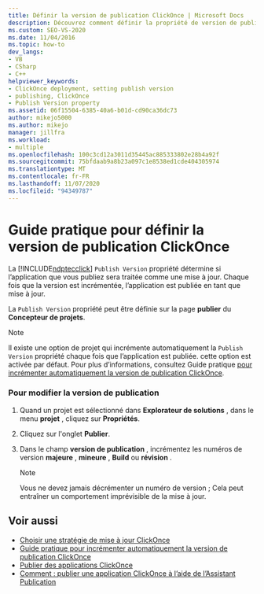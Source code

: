 ```yaml
---
title: Définir la version de publication ClickOnce | Microsoft Docs
description: Découvrez comment définir la propriété de version de publication ClickOnce, qui détermine si l’application est une mise à jour.
ms.custom: SEO-VS-2020
ms.date: 11/04/2016
ms.topic: how-to
dev_langs:
- VB
- CSharp
- C++
helpviewer_keywords:
- ClickOnce deployment, setting publish version
- publishing, ClickOnce
- Publish Version property
ms.assetid: 06f15504-6385-40a6-b01d-cd90ca36dc73
author: mikejo5000
ms.author: mikejo
manager: jillfra
ms.workload:
- multiple
ms.openlocfilehash: 100c3cd12a3011d35445ac885333802e28b4a92f
ms.sourcegitcommit: 75bfdaab9a8b23a097c1e8538ed1cde404305974
ms.translationtype: MT
ms.contentlocale: fr-FR
ms.lasthandoff: 11/07/2020
ms.locfileid: "94349787"
---
```

# <a name="how-to-set-the-clickonce-publish-version"></a>Guide pratique pour définir la version de publication ClickOnce
La [!INCLUDE[ndptecclick](../deployment/includes/ndptecclick_md.md)] `Publish Version` propriété détermine si l’application que vous publiez sera traitée comme une mise à jour. Chaque fois que la version est incrémentée, l’application est publiée en tant que mise à jour.

 La `Publish Version` propriété peut être définie sur la page **publier** du **Concepteur de projets**.

> [!NOTE]
> Il existe une option de projet qui incrémente automatiquement la `Publish Version` propriété chaque fois que l’application est publiée. cette option est activée par défaut. Pour plus d’informations, consultez Guide pratique [pour incrémenter automatiquement la version de publication ClickOnce](../deployment/how-to-automatically-increment-the-clickonce-publish-version.md).

### <a name="to-change-the-publish-version"></a>Pour modifier la version de publication

1. Quand un projet est sélectionné dans **Explorateur de solutions** , dans le menu **projet** , cliquez sur **Propriétés**.

2. Cliquez sur l'onglet **Publier**.

3. Dans le champ **version de publication** , incrémentez les numéros de version **majeure** , **mineure** , **Build** ou **révision** .

    > [!NOTE]
    > Vous ne devez jamais décrémenter un numéro de version ; Cela peut entraîner un comportement imprévisible de la mise à jour.

## <a name="see-also"></a>Voir aussi
- [Choisir une stratégie de mise à jour ClickOnce](../deployment/choosing-a-clickonce-update-strategy.md)
- [Guide pratique pour incrémenter automatiquement la version de publication ClickOnce](../deployment/how-to-automatically-increment-the-clickonce-publish-version.md)
- [Publier des applications ClickOnce](../deployment/publishing-clickonce-applications.md)
- [Comment : publier une application ClickOnce à l’aide de l’Assistant Publication](../deployment/how-to-publish-a-clickonce-application-using-the-publish-wizard.md)